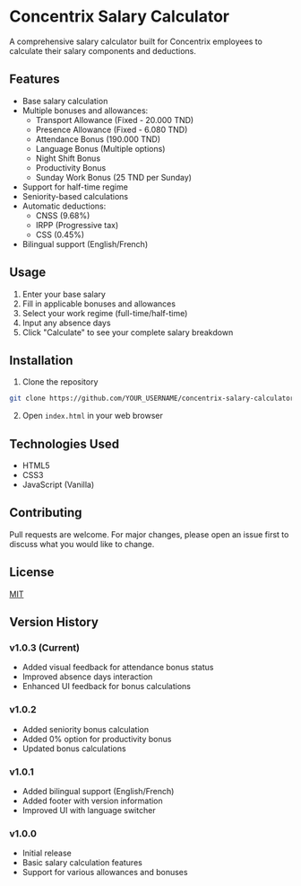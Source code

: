 # Concentrix Salary Calculator

A comprehensive salary calculator built for Concentrix employees to calculate their salary components and deductions.

## Features

- Base salary calculation
- Multiple bonuses and allowances:
  - Transport Allowance (Fixed - 20.000 TND)
  - Presence Allowance (Fixed - 6.080 TND)
  - Attendance Bonus (190.000 TND)
  - Language Bonus (Multiple options)
  - Night Shift Bonus
  - Productivity Bonus
  - Sunday Work Bonus (25 TND per Sunday)
- Support for half-time regime
- Seniority-based calculations
- Automatic deductions:
  - CNSS (9.68%)
  - IRPP (Progressive tax)
  - CSS (0.45%)
- Bilingual support (English/French)

## Usage

1. Enter your base salary
2. Fill in applicable bonuses and allowances
3. Select your work regime (full-time/half-time)
4. Input any absence days
5. Click "Calculate" to see your complete salary breakdown

## Installation

1. Clone the repository
```bash
git clone https://github.com/YOUR_USERNAME/concentrix-salary-calculator.git
```

2. Open `index.html` in your web browser

## Technologies Used

- HTML5
- CSS3
- JavaScript (Vanilla)

## Contributing

Pull requests are welcome. For major changes, please open an issue first to discuss what you would like to change.

## License

[MIT](https://choosealicense.com/licenses/mit/)

## Version History

### v1.0.3 (Current)
- Added visual feedback for attendance bonus status
- Improved absence days interaction
- Enhanced UI feedback for bonus calculations

### v1.0.2
- Added seniority bonus calculation
- Added 0% option for productivity bonus
- Updated bonus calculations

### v1.0.1
- Added bilingual support (English/French)
- Added footer with version information
- Improved UI with language switcher

### v1.0.0
- Initial release
- Basic salary calculation features
- Support for various allowances and bonuses